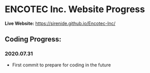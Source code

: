 # ENCOTEC Inc. Website Progress

**Live Website:** https://sirenide.github.io/Encotec-Inc/

## Coding Progress:
### 2020.07.31
- First commit to prepare for coding in the future
